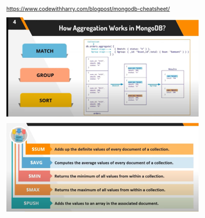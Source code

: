 https://www.codewithharry.com/blogpost/mongodb-cheatsheet/

![img.png](img.png)

![img_1.png](img_1.png)